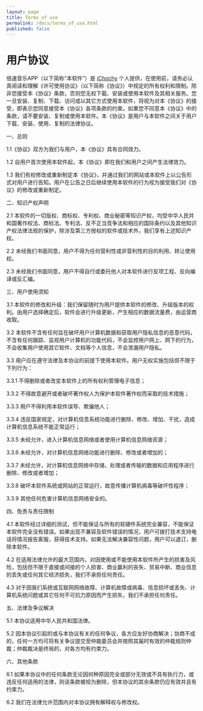 ```yaml
---
layout: page
title: Terms of use
permalink: /docs/terms_of_use.html
published: false
---
```



# 用户协议

倍速音乐APP（以下简称“本软件”）是 [iChochy](mailto:ichochy@qq.com) 个人提供，在使用前，请务必认真阅读和理解《许可使用协议》（以下简称《协议》）中规定的所有权利和限制。除非您接受本《协议》条款，否则您无权下载、安装或使用本软件及其相关服务。您一旦安装、复制、下载、访问或以其它方式使用本软件，将视为对本《协议》的接受，即表示您同意接受本《协议》各项条款的约束。如果您不同意本《协议》中的条款，请不要安装、复制或使用本软件。本《协议》是用户与本软件之间关于用户下载、安装、使用、复制的法律协议。

一、总则

1.1《协议》双方为我们与用户，本《协议》具有合同效力。

1.2 自用户首次使用本软件起，本《协议》即在我们和用户之间产生法律效力。

1.3 我们有权修改或重新制定本《协议》，并通过我们的网站或本软件上以公告形式对用户进行告知。用户在公告之日后继续使用本软件的行为视为接受我们对《协议》的修改或重新制定。

二、知识产权声明

2.1 本软件的一切版权、商标权、专利权、商业秘密等知识产权，均受中华人民共和国著作权法、商标法、专利法、反不正当竞争法和相应的国际条约以及其他知识产权法律法规的保护，除涉及第三方授权的软件或技术外，我们享有上述知识产权。

2.2 未经我们书面同意，用户不得为任何营利性或非营利性的目的利用、转让使用权。

2.3 未经我们书面同意，用户不得自行或委托他人对本软件进行反项工程、反向编译或反汇编。

三、用户使用须知

3.1 本软件的修改和升级：我们保留随时为用户提供本软件的修改、升级版本的权利。由用户选择确定后，软件会进行升级更新，产生相应的数据流量费，由运营商收取。

3.2 本软件不含有任何旨在破坏用户计算机数据和获取用户隐私信息的恶意代码，不含有任何跟踪、监视用户计算机的功能代码，不会监控用户网上、网下的行为，不会收集用户使用其它软件、文档等个人信息，不会泄漏用户隐私。

3.3 用户应在遵守法律及本协议的前提下使用本软件。用户无权实施包括但不限于下列行为：

3.3.1 不得删除或者改变本软件上的所有权利管理电子信息；

3.3.2 不得故意避开或者破坏著作权人为保护本软件著作权而采取的技术措施；

3.3.3 用户不得利用本软件误导、欺骗他人；

3.3.4 违反国家规定，对计算机信息系统功能进行删除、修改、增加、干扰，造成计算机信息系统不能正常运行；

3.3.5 未经允许，进入计算机信息网络或者使用计算机信息网络资源；

3.3.6 未经允许，对计算机信息网络功能进行删除、修改或者增加的；

3.3.7 未经允许，对计算机信息网络中存储、处理或者传输的数据和应用程序进行删除、修改或者增加；

3.3.8 破坏本软件系统或网站的正常运行，故意传播计算机病毒等破坏性程序；

3.3.9 其他任何危害计算机信息网络安全的。

四、免责与责任限制

4.1 本软件经过详细的测试，但不能保证与所有的软硬件系统完全兼容，不能保证本软件完全没有错误。如果出现不兼容及软件错误的情况，用户可拨打技术支持电话将情况报告客服，获得技术支持。如果无法解决兼容性问题，用户可以退订，删除本软件。

4.2 在适用法律允许的最大范围内，对因使用或不能使用本软件所产生的损害及风险，包括但不限于直接或间接的个人损害、商业赢利的丧失、贸易中断、商业信息的丢失或任何其它经济损失，我们不承担任何责任。

4.3 对于因我们系统或互联网网络故障、计算机故障或病毒、信息损坏或丢失、计算机系统问题或其它任何不可抗力原因而产生损失，我们不承担任何责任。

五、法律及争议解决

5.1 本协议适用中华人民共和国法律。

5.2 因本协议引起的或与本协议有关的任何争议，各方应友好协商解决；协商不成的，任何一方均可将有关争议提交至仲裁委员会并按照其届时有效的仲裁规则仲裁；仲裁裁决是终局的，对各方均有约束力。

六、其他条款

6.1 如果本协议中的任何条款无论因何种原因完全或部分无效或不具有执行力，或违反任何适用的法律，则该条款被视为删除，但本协议的其余条款仍应有效并且有约束力。 

6.2 我们在法律允许范围内对本协议拥有解释权与修改权。
